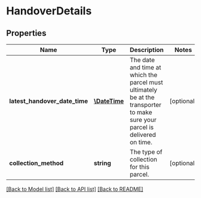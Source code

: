 # HandoverDetails

## Properties
Name | Type | Description | Notes
------------ | ------------- | ------------- | -------------
**latest_handover_date_time** | [**\DateTime**](\DateTime.md) | The date and time at which the parcel must ultimately be at the transporter to make sure your parcel is delivered on time. | [optional] 
**collection_method** | **string** | The type of collection for this parcel. | [optional] 

[[Back to Model list]](../README.md#documentation-for-models) [[Back to API list]](../README.md#documentation-for-api-endpoints) [[Back to README]](../README.md)


